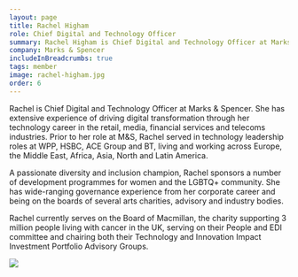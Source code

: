 ```yaml
---
layout: page
title: Rachel Higham
role: Chief Digital and Technology Officer
summary: Rachel Higham is Chief Digital and Technology Officer at Marks & Spencer..
company: Marks & Spencer
includeInBreadcrumbs: true
tags: member
image: rachel-higham.jpg
order: 6
---
```


<div class="govuk-grid-row">
  <div class="govuk-grid-column-two-thirds">
  
Rachel is Chief Digital and Technology Officer at Marks & Spencer. She has extensive experience of driving digital transformation through her technology career in the retail, media, financial services and telecoms industries. Prior to her role at M&S, Rachel served in technology leadership roles at WPP, HSBC, ACE Group and BT, living and working across Europe, the Middle East, Africa, Asia, North and Latin America.

A passionate diversity and inclusion champion, Rachel sponsors a number of development programmes for women and the LGBTQ+ community. She has wide-ranging governance experience from her corporate career and being on the boards of several arts charities, advisory and industry bodies.

Rachel currently serves on the Board of Macmillan, the charity supporting 3 million people living with cancer in the UK, serving on their People and EDI committee and chairing both their Technology and Innovation Impact Investment Portfolio Advisory Groups.

  </div>
  <div class="govuk-grid-column-one-third member-page-image"><img src="/images/{{image}}"/></div>
</div>
